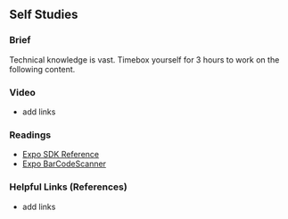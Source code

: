 ## Self Studies

### Brief

Technical knowledge is vast. Timebox yourself for 3 hours to work on the following content.

### Video 

- add links

### Readings

- [Expo SDK Reference](https://docs.expo.dev/versions/latest/)
- [Expo BarCodeScanner](https://docs.expo.dev/versions/latest/sdk/bar-code-scanner/)

### Helpful Links (References)

- add links
